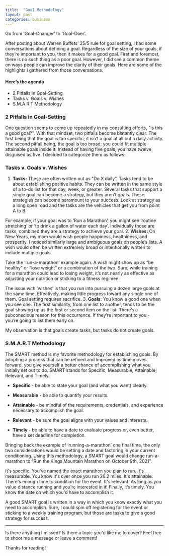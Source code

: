 ```yaml
---
title:  "Goal Methodology"
layout: post
categories: business
---
```

Go from ‘Goal-Changer’ to ‘Goal-Doer’.

After posting about Warren Buffets’ 25/5 rule for goal setting, I had some conversations about defining a goal. Regardless of the size of your goals, if they’re important to you, then it makes for a good goal. First and foremost, there is no such thing as a poor goal. However, I did see a common theme on ways people can improve the clarity of their goals. Here are some of the highlights I gathered from those conversations.

#### Here’s the agenda

* 2 Pitfalls in Goal-Setting
* Tasks v. Goals v. Wishes
* S.M.A.R.T Methodology

### 2 Pitfalls in Goal-Setting

One question seems to come up repeatedly in my consulting efforts, "is this a good goal?". With that mindset, two pitfalls become blatantly clear. The first being that the goal is too specific; it isn’t a goal at all but a daily activity. The second pitfall being, the goal is too broad; you could fit multiple attainable goals inside it. Instead of having five goals, you have twelve disguised as five. I decided to categorize them as follows:

### Tasks v. Goals v. Wishes

1. **Tasks:** These are often written out as "Do X daily”. Tasks tend to be about establishing positive habits. They can be written in the same style of a to-do list for that day, week, or greater. Several tasks that support a single goal can become a strategy, but they aren’t goals. These strategies can become paramount to your success. Look at strategy as a long open road and the tasks are the vehicles that get you from point A to B.

For example, if your goal was to ‘Run a Marathon’, you might see ‘routine stretching’ or ‘to drink a gallon of water each day’. Individually those are tasks, combined they are a strategy to achieve your goal.
2. **Wishes:** On New Years, my mom would wish people happiness, healthiness, and prosperity. I noticed similarly large and ambiguous goals on people’s lists. A wish would often be written extremely broad or intentionally written to include multiple goals.

Take the ‘run-a-marathon’ example again. A wish might show up as “be healthy” or “lose weight” or a combination of the two. Sure, while training for a marathon could lead to losing weight, it’s not nearly as effective as adjusting your nutrition or sticking to a fitness regimen. 

The issue with ‘wishes’ is that you run into pursuing a dozen large goals at the same time. Effectively, making little progress toward any single one of them. Goal setting requires sacrifice.
3. **Goals:** You know a good one when you see one. The first similarity, from one list to another, tends to be the goal showing up as the first or second item on the list. There’s a subconscious reason for this occurrence. If they’re important to you - you’re going to list them early on.  

My observation is that goals create tasks, but tasks do not create goals.

### S.M.A.R.T Methodology

The SMART method is my favorite methodology for establishing goals. By adopting a process that can be refined and improved as time moves forward, you give yourself a better chance of accomplishing what you initially set out to do. SMART stands for Specific, Measurable, Attainable, Relevant, and Timely.

* **Specific** - be able to state your goal (and what you want) clearly.

* **Measurable** - be able to quantify your results.

* **Attainable** - be mindful of the requirements, credentials, and experience necessary to accomplish the goal.

* **Relevant** - be sure the goal aligns with your values and interests.

* **Timely** - be able to have a date to evaluate progress or, even better, have a set deadline for completion.

Bringing back the example of ‘running-a-marathon’ one final time, the only two considerations would be setting a date and factoring in your current conditioning. Using this methodology, a SMART goal would change run-a-marathon to “Run the Kings Mountain Marathon on October 9th, 2021”.

It's specific. You've named the exact marathon you plan to run. It's measurable. You know it's over once you run 26.2 miles. It's attainable. There's enough time to condition for the event. It's relevant. As long as you value distance running and you’re interested in it! Finally, it’s timely. You know the date on which you'd have to accomplish it.

A good SMART goal is written in a way in which you know exactly what you need to accomplish. Sure, I could spin off registering for the event or sticking to a weekly training program, but those are tasks to give a good strategy for success.

---

Is there anything I missed? Is there a topic you'd like me to cover? Feel free to shoot me a message or leave a comment!

Thanks for reading!
